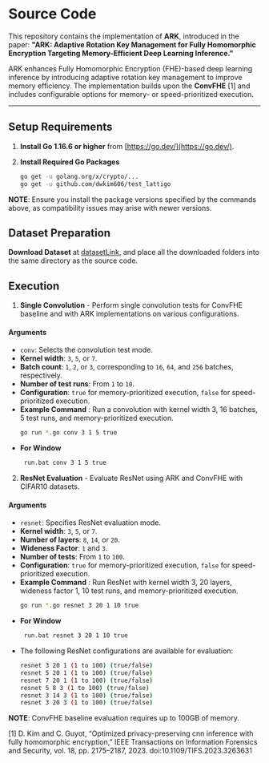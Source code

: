 # Source Code

This repository contains the implementation of **ARK**, introduced in the paper:  **"ARK: Adaptive Rotation Key Management for Fully Homomorphic Encryption Targeting Memory-Efficient Deep Learning Inference."**

ARK enhances Fully Homomorphic Encryption (FHE)-based deep learning inference by introducing adaptive rotation key management to improve memory efficiency. The implementation builds upon the **ConvFHE** [1] and includes configurable options for memory- or speed-prioritized execution.

---

## Setup Requirements

1. **Install Go 1.16.6 or higher** from [https://go.dev/](https://go.dev/).

2. **Install Required Go Packages**  
   ```bash
   go get -u golang.org/x/crypto/...
   go get -u github.com/dwkim606/test_lattigo

**NOTE**: Ensure you install the package versions specified by the commands above, as compatibility issues may arise with newer versions.

## Dataset Preparation

**Download Dataset** at [datasetLink](https://drive.google.com/drive/folders/1zLTzJ58E_CDtqvnPv8t9YtgkDaHouWWn), and place all the downloaded folders into the same directory as the source code.

## Execution

1. **Single Convolution** - Perform single convolution tests for ConvFHE baseline and with ARK implementations on various configurations.  
  #### Arguments
  - `conv`: Selects the convolution test mode.
  - **Kernel width**: `3`, `5`, or `7`.
  - **Batch count**: `1`, `2`, or `3`, corresponding to `16`, `64`, and `256` batches, respectively.
  - **Number of test runs**: From `1` to `10`.
  - **Configuration**: `true` for memory-prioritized execution, `false` for speed-prioritized execution.
  - **Example Command** : Run a convolution with kernel width 3, 16 batches, 5 test runs, and memory-prioritized execution.
     ```bash
     go run *.go conv 3 1 5 true
  - **For Window**
    ```bash
     run.bat conv 3 1 5 true

2. **ResNet Evaluation** - Evaluate ResNet using ARK and ConvFHE with CIFAR10 datasets.
  #### Arguments
  - `resnet`: Specifies ResNet evaluation mode.
  - **Kernel width**: `3`, `5`, or `7`.
  - **Number of layers**: `8`, `14`, or `20`.
  - **Wideness Factor**: `1` and `3`.
  - **Number of tests**: From `1` to `100`.
  - **Configuration**: `true` for memory-prioritized execution, `false` for speed-prioritized execution.
  - **Example Command** : Run ResNet with kernel width 3, 20 layers, wideness factor 1, 10 test runs, and memory-prioritized execution.
     ```bash
     go run *.go resnet 3 20 1 10 true
  - **For Window**
    ```bash
     run.bat resnet 3 20 1 10 true
    
  - The following ResNet configurations are available for evaluation:
    ```bash
    resnet 3 20 1 (1 to 100) (true/false)
    resnet 5 20 1 (1 to 100) (true/false)
    resnet 7 20 1 (1 to 100) (true/false)
    resnet 5 8 3 (1 to 100) (true/false)
    resnet 3 14 3 (1 to 100) (true/false)
    resnet 3 20 3 (1 to 100) (true/false)

**NOTE**: ConvFHE baseline evaluation requires up to 100GB of memory.

[1] D. Kim and C. Guyot, “Optimized privacy-preserving cnn inference with fully homomorphic encryption,” IEEE Transactions on Information Forensics and Security, vol. 18, pp. 2175–2187, 2023. doi:10.1109/TIFS.2023.3263631
